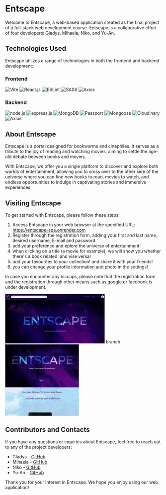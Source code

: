 # Entscape

Welcome to Entscape, a web-based application created as the final project of a full-stack web development course. Entscape is a collaborative effort of four developers: Gladys, Mihaela, Niko, and Yu-An.

## Technologies Used

Entscape utilizes a range of technologies in both the frontend and backend development:

### Frontend

![Vite](https://img.shields.io/badge/Vite-646CFF.svg?style=for-the-badge&logo=Vite&logoColor=white) ![React.js](https://img.shields.io/badge/React-61DAFB.svg?style=for-the-badge&logo=React&logoColor=black) ![ESLint](https://img.shields.io/badge/ESLint-4B32C3.svg?style=for-the-badge&logo=ESLint&logoColor=white) ![SASS](https://img.shields.io/badge/Sass-CC6699.svg?style=for-the-badge&logo=Sass&logoColor=white) ![Axios](https://img.shields.io/badge/Axios-5A29E4.svg?style=for-the-badge&logo=Axios&logoColor=white)

### Backend

![node.js](https://img.shields.io/badge/Node.js-339933.svg?style=for-the-badge&logo=nodedotjs&logoColor=white) ![express.js](https://img.shields.io/badge/Express.js-404D59?style=for-the-badge) ![MongoDB](https://img.shields.io/badge/MongoDB-47A248.svg?style=for-the-badge&logo=MongoDB&logoColor=white) ![Passport](https://img.shields.io/badge/Passport-34E27A.svg?style=for-the-badge&logo=Passport&logoColor=white) ![Mongoose](https://img.shields.io/badge/Mongoose-880000.svg?style=for-the-badge&logo=Mongoose&logoColor=white) ![Cloudinary](https://img.shields.io/badge/-Cloudinary-blue) ![Axios](https://img.shields.io/badge/Axios-5A29E4.svg?style=for-the-badge&logo=Axios&logoColor=white)

## About Entscape

Entscape is a portal designed for bookworms and cinephiles. It serves as a tribute to the joy of reading and watching movies, aiming to settle the age-old debate between books and movies.

With Entscape, we offer you a single platform to discover and explore both worlds of entertainment, allowing you to cross over to the other side of the universe where you can find new books to read, movies to watch, and endless opportunities to indulge in captivating stories and immersive experiences.

## Visiting Entscape

To get started with Entscape, please follow these steps:

1. Access Entscape in your web browser at the specified URL: https://entscape-spa.onrender.com
2. Register through the registration form, adding your first and last name, desired username, E-mail and password.
3. add your preference and eplore the universe of entertainment!
4. when clicking on a title (a movie for example), we will show you whether there's a book related! and vise versa!
5. add your favourites to your collection! and share it with your friends!
6. you can change your profile information and photo in the settings!

In case you encounter any hiccups, please note that the registration form and the registration through other means such as google or facebook is under development.

![](client/src/assets/screenshots/entscape_gif_desktop.gif)
branch
![](client/src/assets/screenshots/entscape_gif_mobile.gif)

## Contributors and Contacts

If you have any questions or inquiries about Entscape, feel free to reach out to any of the project developers:

- Gladys - [GitHub](https://github.com/GladysAW)
- Mihaela - [GitHub](https://github.com/m89mihaella)
- Niko - [GitHub](https://github.com/nikopanag)
- Yu-An - [GitHub](https://github.com/yuany2036)

Thank you for your interest in Entscape. We hope you enjoy using our web application!
